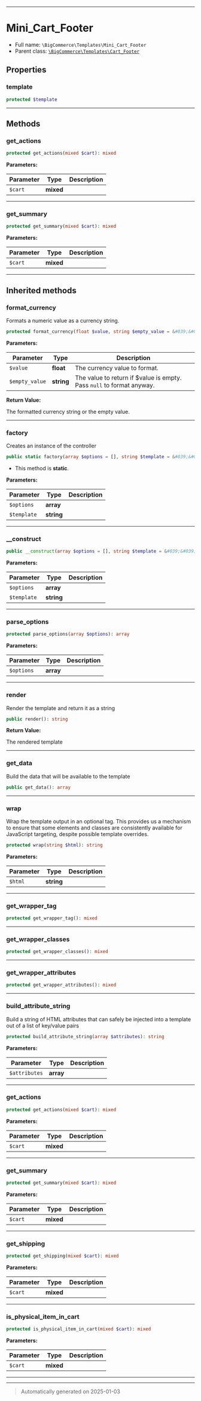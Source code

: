 ***

# Mini_Cart_Footer





* Full name: `\BigCommerce\Templates\Mini_Cart_Footer`
* Parent class: [`\BigCommerce\Templates\Cart_Footer`](./classes/BigCommerce/Templates/Cart_Footer.md)



## Properties


### template



```php
protected $template
```







***

## Methods


### get_actions



```php
protected get_actions(mixed $cart): mixed
```








**Parameters:**

| Parameter | Type | Description |
|-----------|------|-------------|
| `$cart` | **mixed** |  |





***

### get_summary



```php
protected get_summary(mixed $cart): mixed
```








**Parameters:**

| Parameter | Type | Description |
|-----------|------|-------------|
| `$cart` | **mixed** |  |





***


## Inherited methods


### format_currency

Formats a numeric value as a currency string.

```php
protected format_currency(float $value, string $empty_value = &#039;&#039;): string
```








**Parameters:**

| Parameter | Type | Description |
|-----------|------|-------------|
| `$value` | **float** | The currency value to format. |
| `$empty_value` | **string** | The value to return if $value is empty. Pass `null` to format anyway. |


**Return Value:**

The formatted currency string or the empty value.




***

### factory

Creates an instance of the controller

```php
public static factory(array $options = [], string $template = &#039;&#039;): static
```



* This method is **static**.




**Parameters:**

| Parameter | Type | Description |
|-----------|------|-------------|
| `$options` | **array** |  |
| `$template` | **string** |  |





***

### __construct



```php
public __construct(array $options = [], string $template = &#039;&#039;): mixed
```








**Parameters:**

| Parameter | Type | Description |
|-----------|------|-------------|
| `$options` | **array** |  |
| `$template` | **string** |  |





***

### parse_options



```php
protected parse_options(array $options): array
```








**Parameters:**

| Parameter | Type | Description |
|-----------|------|-------------|
| `$options` | **array** |  |





***

### render

Render the template and return it as a string

```php
public render(): string
```









**Return Value:**

The rendered template




***

### get_data

Build the data that will be available to the template

```php
public get_data(): array
```












***

### wrap

Wrap the template output in an optional tag. This provides us a mechanism
to ensure that some elements and classes are consistently available
for JavaScript targeting, despite possible template overrides.

```php
protected wrap(string $html): string
```








**Parameters:**

| Parameter | Type | Description |
|-----------|------|-------------|
| `$html` | **string** |  |





***

### get_wrapper_tag



```php
protected get_wrapper_tag(): mixed
```












***

### get_wrapper_classes



```php
protected get_wrapper_classes(): mixed
```












***

### get_wrapper_attributes



```php
protected get_wrapper_attributes(): mixed
```












***

### build_attribute_string

Build a string of HTML attributes that can safely be
injected into a template out of a list of key/value pairs

```php
protected build_attribute_string(array $attributes): string
```








**Parameters:**

| Parameter | Type | Description |
|-----------|------|-------------|
| `$attributes` | **array** |  |





***

### get_actions



```php
protected get_actions(mixed $cart): mixed
```








**Parameters:**

| Parameter | Type | Description |
|-----------|------|-------------|
| `$cart` | **mixed** |  |





***

### get_summary



```php
protected get_summary(mixed $cart): mixed
```








**Parameters:**

| Parameter | Type | Description |
|-----------|------|-------------|
| `$cart` | **mixed** |  |





***

### get_shipping



```php
protected get_shipping(mixed $cart): mixed
```








**Parameters:**

| Parameter | Type | Description |
|-----------|------|-------------|
| `$cart` | **mixed** |  |





***

### is_physical_item_in_cart



```php
protected is_physical_item_in_cart(mixed $cart): mixed
```








**Parameters:**

| Parameter | Type | Description |
|-----------|------|-------------|
| `$cart` | **mixed** |  |





***


***
> Automatically generated on 2025-01-03
